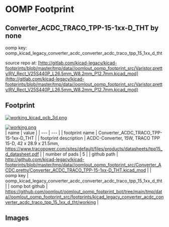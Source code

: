 # OOMP Footprint  
## Converter_ACDC_TRACO_TPP-15-1xx-D_THT  by none  
  
oomp key: oomp_kicad_legacy_converter_acdc_converter_acdc_traco_tpp_15_1xx_d_tht  
  
source repo at: [http://gitlab.com/kicad-legacy/kicad-footprints/blob/master/tmp/data//oomlout_oomp_footprint_src/Varistor.pretty/RV_Rect_V25S440P_L26.5mm_W8.2mm_P12.7mm.kicad_mod](http://gitlab.com/kicad-legacy/kicad-footprints/blob/master/tmp/data//oomlout_oomp_footprint_src/Varistor.pretty/RV_Rect_V25S440P_L26.5mm_W8.2mm_P12.7mm.kicad_mod)  
## Footprint  
  
[![working_kicad_pcb_3d.png](working_kicad_pcb_3d_600.png)](working_kicad_pcb_3d.png)  
  
[![working.png](working_600.png)](working.png)  
| name | value | 
| --- | --- | 
| footprint name | Converter_ACDC_TRACO_TPP-15-1xx-D_THT | 
| footprint description | ACDC-Converter, 15W, TRACO TPP 15-D, 42 x 28.9 x 21.5mm, https://www.tracopower.com/sites/default/files/products/datasheets/tpp15_d_datasheet.pdf | 
| number of pads | 5 | 
| github path | http://github.com/kicad-legacy/kicad-footprints/blob/master/tmp/data//oomlout_oomp_footprint_src/Converter_ACDC.pretty/Converter_ACDC_TRACO_TPP-15-1xx-D_THT.kicad_mod | 
| oomp key | oomp_kicad_legacy_converter_acdc_converter_acdc_traco_tpp_15_1xx_d_tht | 
| oomp bot github | https://github.com/oomlout/oomlout_oomp_footprint_bot/tree/main/tmp/data//oomlout_oomp_footprint_src/footprints/kicad_legacy_converter_acdc_converter_acdc_traco_tpp_15_1xx_d_tht/working | 
## Images  
